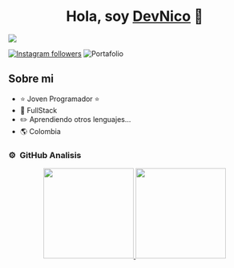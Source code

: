 <div align="center">
<h1 align="center">Hola, soy <a href="https://n1colast0rres.github.io/Portafolio/">DevNico</a> 👋</h1>
</div>
<img src="https://imgur.com/VItCRMK.png">

[![Instagram followers](https://img.shields.io/github/followers/n1colast0rres?style=social)](https://github.com/N1colasT0rres)
![Portafolio](https://img.shields.io/badge/Col%20-yellow_omb%20-blue)


## Sobre mi

- ⭐ Joven Programador ⭐ 
- 📲 FullStack
- ✏️ Aprendiendo otros lenguajes...
- 🌎 Colombia


### ⚙️ &nbsp;GitHub Analisis

<p align="center">
<a href="https://github.com/ArisGuimera">
  <img height="180em" src="https://github-readme-stats-eight-theta.vercel.app/api?username=ArisGuimera&show_icons=true&theme=algolia&include_all_commits=true&count_private=true"/>
  <img height="180em" src="https://github-readme-stats-eight-theta.vercel.app/api/top-langs/?username=ArisGuimera&layout=compact&langs_count=8&theme=algolia"/>
</a>
</p>
